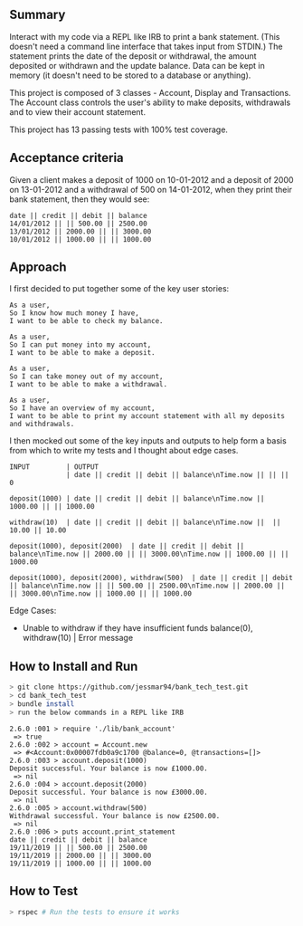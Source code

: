 ## Summary
Interact with my code via a REPL like IRB to print a bank statement. (This doesn't need a command line interface that takes input from STDIN.)
The statement prints the date of the deposit or withdrawal, the amount deposited or withdrawn and the update balance.
Data can be kept in memory (it doesn't need to be stored to a database or anything).

This project is composed of 3 classes - Account, Display and Transactions. The Account class controls the user's ability to make deposits, withdrawals and to view their account statement.

This project has 13 passing tests with 100% test coverage.

## Acceptance criteria
Given a client makes a deposit of 1000 on 10-01-2012 and a deposit of 2000 on 13-01-2012 and a withdrawal of 500 on 14-01-2012, when they print their bank statement, then they would see:
```
date || credit || debit || balance
14/01/2012 || || 500.00 || 2500.00
13/01/2012 || 2000.00 || || 3000.00
10/01/2012 || 1000.00 || || 1000.00
```

## Approach
I first decided to put together some of the key user stories:
```
As a user,
So I know how much money I have,
I want to be able to check my balance.

As a user,
So I can put money into my account,
I want to be able to make a deposit.

As a user,
So I can take money out of my account,
I want to be able to make a withdrawal.

As a user,
So I have an overview of my account,
I want to be able to print my account statement with all my deposits and withdrawals.
```
I then mocked out some of the key inputs and outputs to help form a basis from which to write my tests and I thought about edge cases.
```
INPUT         | OUTPUT
              | date || credit || debit || balance\nTime.now || || || 0

deposit(1000) | date || credit || debit || balance\nTime.now || 1000.00 || || 1000.00

withdraw(10)  | date || credit || debit || balance\nTime.now ||  || 10.00 || 10.00

deposit(1000), deposit(2000)  | date || credit || debit || balance\nTime.now || 2000.00 || || 3000.00\nTime.now || 1000.00 || || 1000.00

deposit(1000), deposit(2000), withdraw(500)  | date || credit || debit || balance\nTime.now || || 500.00 || 2500.00\nTime.now || 2000.00 || || 3000.00\nTime.now || 1000.00 || || 1000.00
```
Edge Cases:
- Unable to withdraw if they have insufficient funds
balance(0), withdraw(10)   | Error message

## How to Install and Run
```bash
> git clone https://github.com/jessmar94/bank_tech_test.git
> cd bank_tech_test
> bundle install
> run the below commands in a REPL like IRB
```
```
2.6.0 :001 > require './lib/bank_account'
 => true
2.6.0 :002 > account = Account.new
 => #<Account:0x00007fdb0a9c1700 @balance=0, @transactions=[]>
2.6.0 :003 > account.deposit(1000)
Deposit successful. Your balance is now £1000.00.
 => nil
2.6.0 :004 > account.deposit(2000)
Deposit successful. Your balance is now £3000.00.
 => nil
2.6.0 :005 > account.withdraw(500)
Withdrawal successful. Your balance is now £2500.00.
 => nil
2.6.0 :006 > puts account.print_statement
date || credit || debit || balance
19/11/2019 || || 500.00 || 2500.00
19/11/2019 || 2000.00 || || 3000.00
19/11/2019 || 1000.00 || || 1000.00
```

## How to Test
```bash
> rspec # Run the tests to ensure it works
```
